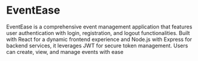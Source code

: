 # EventEase
EventEase is a comprehensive event management application that features user authentication with login, registration, and logout functionalities. Built with React for a dynamic frontend experience and Node.js with Express for backend services, it leverages JWT for secure token management. Users can create, view, and manage events with ease
